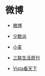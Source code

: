 # 微博


<div id = "首"></div>
<script src = "../js/首.js"></script>


* [微博](https://m.weibo.cn/)


* [少数派](https://m.weibo.cn/u/1914010467)
* [小麦](https://m.weibo.cn/u/1611435224)


* [三联生活周刊](https://m.weibo.cn/u/1191965271)
* [Vista看天下](https://m.weibo.cn/u/1323527941)
